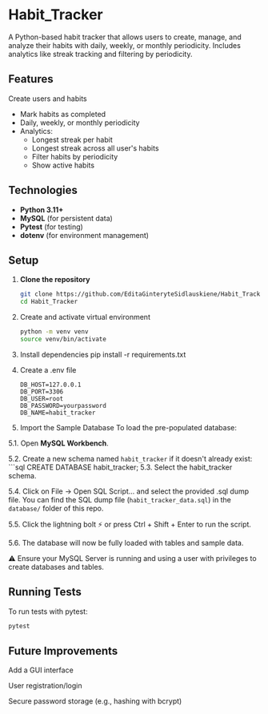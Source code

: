 # Habit_Tracker

A Python-based habit tracker that allows users to create, manage, and analyze their habits with daily, weekly, or monthly periodicity. Includes analytics like streak tracking and filtering by periodicity.

## Features
Create users and habits
- Mark habits as completed
- Daily, weekly, or monthly periodicity
- Analytics:  
  - Longest streak per habit  
  - Longest streak across all user's habits
  - Filter habits by periodicity  
  - Show active habits
 
## Technologies
- **Python 3.11+**
- **MySQL** (for persistent data)
- **Pytest** (for testing)
- **dotenv** (for environment management)

## Setup
1. **Clone the repository**
   ```bash
   git clone https://github.com/EditaGinteryteSidlauskiene/Habit_Tracker.git
   cd Habit_Tracker

2. Create and activate virtual environment
   ```bash
   python -m venv venv
   source venv/bin/activate

3. Install dependencies
   pip install -r requirements.txt

4. Create a .env file
   ```env
   DB_HOST=127.0.0.1
   DB_PORT=3306
   DB_USER=root
   DB_PASSWORD=yourpassword
   DB_NAME=habit_tracker

5. Import the Sample Database
To load the pre-populated database:

5.1. Open **MySQL Workbench**.

5.2. Create a new schema named `habit_tracker` if it doesn't already exist:
     ```sql
     CREATE DATABASE habit_tracker;
5.3. Select the habit_tracker schema.

5.4. Click on File → Open SQL Script... and select the provided .sql dump file.
You can find the SQL dump file (`habit_tracker_data.sql`) in the `database/` folder of this repo.

5.5. Click the lightning bolt ⚡️ or press Ctrl + Shift + Enter to run the script.

5.6. The database will now be fully loaded with tables and sample data.

⚠️ Ensure your MySQL Server is running and using a user with privileges to create databases and tables.

## Running Tests
To run tests with pytest:
```bash
pytest
```

## Future Improvements
Add a GUI interface

User registration/login

Secure password storage (e.g., hashing with bcrypt)
